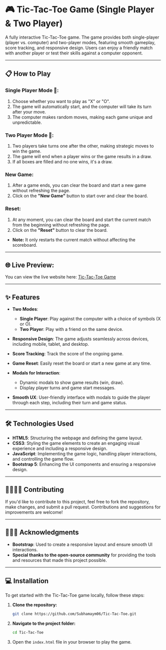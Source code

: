 # 🎮 Tic-Tac-Toe Game (Single Player & Two Player) 

A fully interactive Tic-Tac-Toe game. The game provides both single-player (player vs. computer) and two-player modes, featuring smooth gameplay, score tracking, and responsive design. Users can enjoy a friendly match with another player or test their skills against a computer opponent.

---

## 📋 How to Play

### Single Player Mode 🤖:
1. Choose whether you want to play as "X" or "O".
2. The game will automatically start, and the computer will take its turn after your move.
3. The computer makes random moves, making each game unique and unpredictable.

### Two Player Mode 👥:
1. Two players take turns one after the other, making strategic moves to win the game.
2. The game will end when a player wins or the game results in a draw.
3. If all boxes are filled and no one wins, it's a draw.

### New Game:
1. After a game ends, you can clear the board and start a new game without refreshing the page.
2. Click on the **"New Game"** button to start over and clear the board.

### Reset:
1. At any moment, you can clear the board and start the current match from the beginning without refreshing the page.
2. Click on the **"Reset"** button to clear the board.
- **Note:** It only restarts the current match without affecting the scoreboard.

---

## 🌐 Live Preview:

You can view the live website here: [Tic-Tac-Toe Game](https://Subhamaym06.github.io/Tic-Tac-Toe/)

---

## ✨ Features

- **Two Modes**:  
  - **Single Player**: Play against the computer with a choice of symbols (X or O).
  - **Two Player**: Play with a friend on the same device.

- **Responsive Design**: The game adjusts seamlessly across devices, including mobile, tablet, and desktop.

- **Score Tracking**: Track the score of the ongoing game.
  
-  **Game Reset**: Easily reset the board or start a new game at any time.

- **Modals for Interaction**:  
  - Dynamic modals to show game results (win, draw).
  - Display player turns and game start messages.

- **Smooth UX**: User-friendly interface with modals to guide the player through each step, including their turn and game status.

---

## 🛠️ Technologies Used

- **HTML5**: Structuring the webpage and defining the game layout.
- **CSS3**: Styling the game elements to create an engaging visual experience and including a responsive design.
- **JavaScript**: Implementing the game logic, handling player interactions, and controlling the game flow.
- **Bootstrap 5**: Enhancing the UI components and ensuring a responsive design.

---

## 🫱🏼‍🫲🏼 Contributing

If you'd like to contribute to this project, feel free to fork the repository, make changes, and submit a pull request. Contributions and suggestions for improvements are welcome!

---

## 🙇🏻‍♂️ Acknowledgments

- **Bootstrap**: Used to create a responsive layout and ensure smooth UI interactions.
- **Special thanks to the open-source community** for providing the tools and resources that made this project possible.

---

## 💻 Installation

To get started with the Tic-Tac-Toe game locally, follow these steps:

1. **Clone the repository:**
   ```bash
   git clone https://github.com/Subhamaym06/Tic-Tac-Toe.git
   ```

2. **Navigate to the project folder:**
    ```bash
    cd Tic-Tac-Toe
    ```
3. Open the `index.html` file in your browser to play the game.

